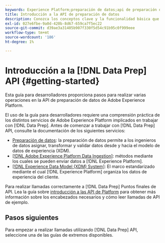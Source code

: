 ```yaml
---
keywords: Experience Platform;preparación de datos;api de preparación de datos;solución de problemas;API
title: Introducción a la API de preparación de datos
description: Conozca los conceptos clave y la funcionalidad básica que necesita conocer para utilizar los puntos finales de la API de preparación de datos y realizar operaciones básicas de CRUD para su uso con Mapper.
exl-id: 027e6fbe-9a0d-420b-8d67-659ca7f5ec22
source-git-commit: d39ae3a31405b907f330f5d54c91b95c0f999eee
workflow-type: tm+mt
source-wordcount: '186'
ht-degree: 1%

---
```


# Introducción a la [!DNL Data Prep] API {#getting-started}

Esta guía para desarrolladores proporciona pasos para realizar varias operaciones en la API de preparación de datos de Adobe Experience Platform.

El uso de la guía para desarrolladores requiere una comprensión práctica de los distintos servicios de Adobe Experience Platform implicados en trabajar con [!DNL Data Prep]. Antes de comenzar a trabajar con [!DNL Data Prep] API, consulte la documentación de los siguientes servicios:

- [Preparación de datos](../home.md): la preparación de datos permite a los ingenieros de datos asignar, transformar y validar datos desde y hacia el modelo de datos de experiencia (XDM).
- [[!DNL Adobe Experience Platform Data Ingestion]](../../ingestion/home.md): métodos mediante los cuales se pueden enviar datos a [!DNL Experience Platform].
- [[!DNL Experience Data Model (XDM) System]](../../xdm/home.md): El marco estandarizado mediante el cual [!DNL Experience Platform] organiza los datos de experiencia del cliente.

Para realizar llamadas correctamente a [!DNL Data Prep] Puntos finales de API. Lea la guía sobre [introducción a las API de Platform](../../landing/api-guide.md) para obtener más información sobre los encabezados necesarios y cómo leer llamadas de API de ejemplo.

## Pasos siguientes

Para empezar a realizar llamadas utilizando [!DNL Data Prep] API, seleccione una de las guías de extremos disponibles.
